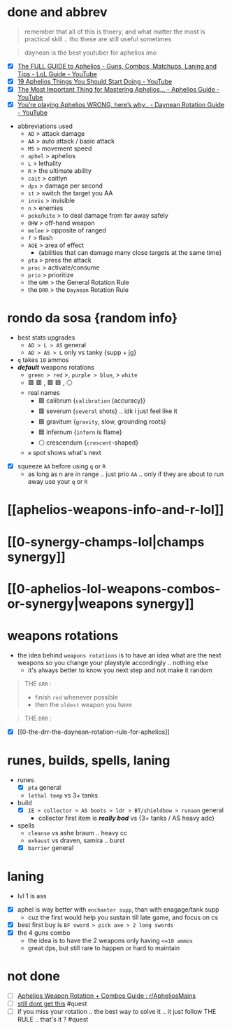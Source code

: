 # done and abbrev
> remember that all of this is thoery, and what matter the most is practical skill .. tho these are still useful sometimes

> daynean is the best youtuber for aphelios imo

- [x] [The FULL GUIDE to Aphelios - Guns, Combos, Matchups, Laning and Tips - LoL Guide - YouTube](https://www.youtube.com/watch?v=zgN9xVo96i0&list=PLUXkXAnt0h7dxalWR7dcou3p9d6ue10DT&index=4&t=374s)
- [x] [19 Aphelios Things You Should Start Doing - YouTube](https://www.youtube.com/watch?v=zDTWe_eRqnA&list=PLUXkXAnt0h7dxalWR7dcou3p9d6ue10DT&index=3&t=1s)
- [x] [The Most Important Thing for Mastering Aphelios... - Aphelios Guide - YouTube](https://www.youtube.com/watch?v=aWEBsjX2R0Q&list=PLUXkXAnt0h7dxalWR7dcou3p9d6ue10DT&index=4)
- [x] [You’re playing Aphelios WRONG, here’s why.. - Daynean Rotation Guide - YouTube](https://www.youtube.com/watch?v=jJPbFNRqqXc&list=PLUXkXAnt0h7dxalWR7dcou3p9d6ue10DT&index=3&t=3s)
- abbreviations used
	- `AD` > attack damage
	- `AA` > auto attack / basic attack
	- `MS` > movement speed
	- `aphel` > aphelios
	- `L` > lethality
	- `R` > the ultimate ability
	- `cait` > caitlyn
	- `dps` > damage per second
	- `st` > switch the target you AA
	- `invis` > invisible
	- `n` > enemies
	- `poke`/`kite` > to deal damage from far away safely
	- `OHW` > off-hand weapon
	- `melee` > opposite of ranged
	- `f` > flash
	- `AOE` > area of effect 
		- {abilities that can damage many close targets at the same time}
	- `pta` > press the attack
	- `proc` > activate/consume
	- `prio` > prioritize
	- the `GRR` > the General Rotation Rule
	- the `DRR` > the `Daynean` Rotation Rule


# rondo da sosa {random info}
-  best stats upgrades
	- `AD > L > AS` general
	- `AD > AS > L`  only vs tanky {supp + jg}
- `q` takes `10` ammos
- ***default*** weapons rotations 
	- `green > red` >,  `purple > blue`,  > `white`
	- 🟩 🟥 ,  🟪 🟦 ,  ⚪
	- real names
		- 🟩 calibrum {`calibration` (accuracy)}
		- 🟥 severum {`several` shots} .. idk i just feel like it
		- 🟪 gravitum {`gravity`, slow, grounding roots}
		- 🟦 infernum  {`infern` is flame}
		- ⚪ crescendum {`crescent`-shaped}
	- `e` spot shows what's next
- [x] squeeze `AA` before using `q` or `R`
	- as long as n are in range .. just prio `AA` .. only if they are about to run away use your `q` or `R`

# [[aphelios-weapons-info-and-r-lol]]

# [[0-synergy-champs-lol|champs synergy]]

# [[0-aphelios-lol-weapons-combos-or-synergy|weapons synergy]]

# weapons rotations
- the idea behind `weapons rotations` is to have an idea what are the next weapons so you change your playstyle accordingly .. nothing else
	- it's always better to know you next step and not make it random

> THE `GRR` :  
> 	- finish `red` whenever possible
> 	- then the `oldest` weapon you have

> THE `DRR` :
- [x] [[0-the-drr-the-daynean-rotation-rule-for-aphelios]]


# runes, builds, spells, laning
- runes
	- [x] `pta` general
	- `lethal temp` vs 3+ tanks
- build
	- [x] `IE > collector > AS boots > ldr > BT/shieldbow > runaan` general
		- collector first item is ***really bad*** vs {3+ tanks / AS heavy adc}
- spells
	- `cleanse` vs ashe braum ..  heavy cc
	- `exhaust` vs draven, samira  .. burst
	- [x] `barrier` general

# laning
-  lvl 1 is ass
- [x] aphel is way better with `enchanter supp`, than with enagage/tank supp
	- cuz the first would help you sustain till late game, and focus on cs
- [x] best first buy is `BF sword > pick axe > 2 long swords`
- [x] the 4 guns combo
	- the idea is to have the 2 weapons only having `<=10 ammos`
	- great dps, but still rare to happen or hard to maintain


# not done
- [ ] [Aphelios Weapon Rotation + Combos Guide : r/ApheliosMains](https://www.reddit.com/r/ApheliosMains/comments/xuo3ck/aphelios_weapon_rotation_combos_guide/)
- [ ] [still dont get this](https://youtu.be/zDTWe_eRqnA?t=205) #quest
- [ ] if you miss your rotation .. the best way to solve it .. it just follow THE RULE  .. that's it ? #quest 